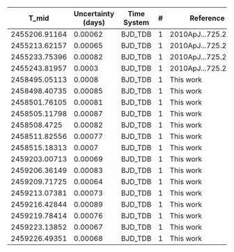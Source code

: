 |T_mid|Uncertainty (days)           |Time System|#                                            |Reference                               |
|-----|-----------------------------|-----------|---------------------------------------------|----------------------------------------|
|2455206.91164|0.00062                      |BJD_TDB    |1                                            |2010ApJ...725.2017K                     |
|2455213.62157|0.00065                      |BJD_TDB    |1                                            |2010ApJ...725.2017K                     |
|2455233.75396|0.00082                      |BJD_TDB    |1                                            |2010ApJ...725.2017K                     |
|2455243.81957|0.0003                       |BJD_TDB    |1                                            |2010ApJ...725.2017K                     |
|2458495.05113|0.0008                       |BJD_TDB    |1                                            |This work                               |
|2458498.40735|0.00085                      |BJD_TDB    |1                                            |This work                               |
|2458501.76105|0.00081                      |BJD_TDB    |1                                            |This work                               |
|2458505.11798|0.00087                      |BJD_TDB    |1                                            |This work                               |
|2458508.4725|0.00082                      |BJD_TDB    |1                                            |This work                               |
|2458511.82556|0.00077                      |BJD_TDB    |1                                            |This work                               |
|2458515.18313|0.0007                       |BJD_TDB    |1                                            |This work                               |
|2459203.00713|0.00069                      |BJD_TDB    |1                                            |This work                               |
|2459206.36149|0.00083                      |BJD_TDB    |1                                            |This work                               |
|2459209.71725|0.00064                      |BJD_TDB    |1                                            |This work                               |
|2459213.07381|0.00073                      |BJD_TDB    |1                                            |This work                               |
|2459216.42844|0.00089                      |BJD_TDB    |1                                            |This work                               |
|2459219.78414|0.00076                      |BJD_TDB    |1                                            |This work                               |
|2459223.13852|0.00067                      |BJD_TDB    |1                                            |This work                               |
|2459226.49351|0.00068                      |BJD_TDB    |1                                            |This work                               |
